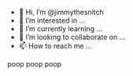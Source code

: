 - 👋 Hi, I’m @jimmythesnitch
- 👀 I’m interested in ...
- 🌱 I’m currently learning ...
- 💞️ I’m looking to collaborate on ...
- 📫 How to reach me ...

<!---
jimmythesnitch/jimmythesnitch is a ✨ special ✨ repository because its `README.md` (this file) appears on your GitHub profile.
You can click the Preview link to take a look at your changes.
--->
poop poop poop
